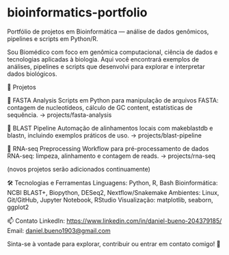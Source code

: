 # bioinformatics-portfolio
Portfólio de projetos em Bioinformática — análise de dados genômicos, pipelines e scripts em Python/R.

Sou Biomédico com foco em genômica computacional, ciência de dados e tecnologias aplicadas à biologia.
Aqui você encontrará exemplos de análises, pipelines e scripts que desenvolvi para explorar e interpretar dados biológicos.

🚀 Projetos

📂 FASTA Analysis
Scripts em Python para manipulação de arquivos FASTA: contagem de nucleotídeos, cálculo de GC content, estatísticas de sequência.
→ projects/fasta-analysis

🔎 BLAST Pipeline
Automação de alinhamentos locais com makeblastdb e blastn, incluindo exemplos práticos de uso.
→ projects/blast-pipeline

🧬 RNA-seq Preprocessing
Workflow para pré-processamento de dados RNA-seq: limpeza, alinhamento e contagem de reads.
→ projects/rna-seq

(novos projetos serão adicionados continuamente)

🛠️ Tecnologias e Ferramentas
Linguagens: Python, R, Bash
Bioinformática: NCBI BLAST+, Biopython, DESeq2, Nextflow/Snakemake
Ambientes: Linux, Git/GitHub, Jupyter Notebook, RStudio
Visualização: matplotlib, seaborn, ggplot2

📫 Contato
LinkedIn: https://www.linkedin.com/in/daniel-bueno-204379185/
Email: daniel.bueno1903@gmail.com

Sinta-se à vontade para explorar, contribuir ou entrar em contato comigo! 🚀

